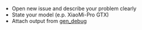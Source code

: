 - Open new issue and describe your problem clearly
- State your model (e.p. XiaoMi-Pro GTX)
- Attach output from [gen_debug](https://www.tonymacx86.com/threads/tool-generate-proper-problem-reporting-files.235953)